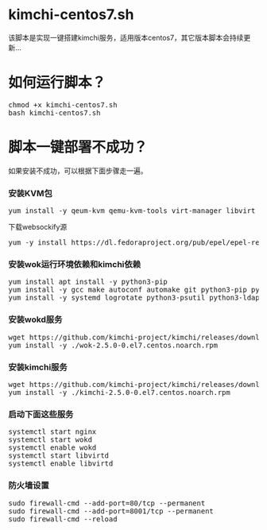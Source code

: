 # kimchi-centos7.sh
该脚本是实现一键搭建kimchi服务，适用版本centos7，其它版本脚本会持续更新...

<h1>如何运行脚本？</h1>
<pre>chmod +x kimchi-centos7.sh
bash kimchi-centos7.sh
</pre>


<h1>脚本一键部署不成功？</h1>
<p>如果安装不成功，可以根据下面步骤走一遍。</p>

<h3>安装KVM包</h3>
<pre>yum install -y qeum-kvm qemu-kvm-tools virt-manager libvirt virt-install </pre>

下载websockify源
<pre>yum -y install https://dl.fedoraproject.org/pub/epel/epel-release-latest-7.noarch.rpm</pre>


<h3>安装wok运行环境依赖和kimchi依赖</h3>
<pre>yum install apt install -y python3-pip
yum install -y gcc make autoconf automake git python3-pip python3-requests python3-mock gettext pkgconf xsltproc python3-dev pep8 pyflakes python3-yaml
yum install -y systemd logrotate python3-psutil python3-ldap python3-lxml python3-websockify python3-jsonschema openssl nginx python3-cherrypy3 python3-cheetah python3-pampy python-m2crypto gettext python3-openssl</pre>

<h3>安装wokd服务</h3>
<pre>wget https://github.com/kimchi-project/kimchi/releases/download/2.5.0/wok-2.5.0-0.el7.centos.noarch.rpm
yum install -y ./wok-2.5.0-0.el7.centos.noarch.rpm</pre>

<h3>安装kimchi服务</h3>
<pre>wget https://github.com/kimchi-project/kimchi/releases/download/2.5.0/kimchi-2.5.0-0.el7.centos.noarch.rpm
yum install -y ./kimchi-2.5.0-0.el7.centos.noarch.rpm</pre>

<h3>启动下面这些服务</h3>
<pre>systemctl start nginx
systemctl start wokd
systemctl enable wokd
systemctl start libvirtd
systemctl enable libvirtd</pre>

<h3>防火墙设置</h3>
<pre>sudo firewall-cmd --add-port=80/tcp --permanent
sudo firewall-cmd --add-port=8001/tcp --permanent
sudo firewall-cmd --reload
</pre>
